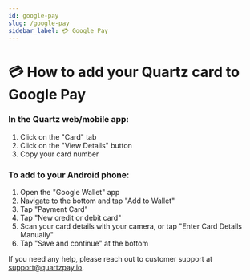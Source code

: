 ```yaml
---
id: google-pay
slug: /google-pay
sidebar_label: 💳 Google Pay
---
```


# 💳 How to add your Quartz card to Google Pay

### In the Quartz web/mobile app:

1. Click on the "Card" tab
2. Click on the "View Details" button
3. Copy your card number

### To add to your Android phone:

1. Open the "Google Wallet" app
2. Navigate to the bottom and tap "Add to Wallet"
3. Tap "Payment Card"
4. Tap "New credit or debit card"
5. Scan your card details with your camera, or tap "Enter Card Details Manually"
6. Tap "Save and continue" at the bottom

If you need any help, please reach out to customer support at [support@quartzpay.io](mailto:support@quartzpay.io).

